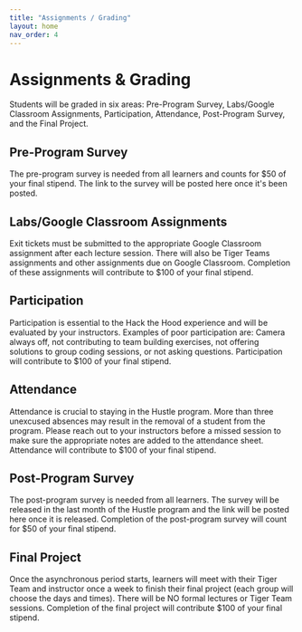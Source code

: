 ```yaml
---
title: "Assignments / Grading"
layout: home
nav_order: 4
---
```

<h1><b>Assignments & Grading</b></h1>

<body>
  <p>Students will be graded in six areas: Pre-Program Survey, Labs/Google Classroom Assignments,	Participation,	Attendance,	Post-Program Survey, and the Final Project.</p>

  <h2>Pre-Program Survey</h2>
    <p>The pre-program survey is needed from all learners and counts for $50 of your final stipend. The link to the survey will be posted here once it's been posted. </p>

  <h2>Labs/Google Classroom Assignments</h2>
    <p>Exit tickets must be submitted to the appropriate Google Classroom assignment after each lecture session. There will also be Tiger Teams assignments and other assignments due on Google Classroom. Completion of these assignments will contribute to $100 of your final stipend.</p>

  <h2>Participation</h2>
    <p>Participation is essential to the Hack the Hood experience and will be evaluated by your instructors. Examples of poor participation are: Camera always off, not contributing to team building exercises, not offering solutions to group coding sessions, or not asking questions. Participation will contribute to $100 of your final stipend. </p>

  <h2>Attendance</h2>
    <p>Attendance is crucial to staying in the Hustle program. More than three unexcused absences may result in the removal of a student from the program. Please reach out to your instructors before a missed session to make sure the appropriate notes are added to the attendance sheet. Attendance will contribute to $100 of your final stipend. </p>

  <h2>Post-Program Survey</h2>
    <p>The post-program survey is needed from all learners. The survey will be released in the last month of the Hustle program and the link will be posted here once it is released. Completion of the post-program survey will count for $50 of your final stipend. </p>

  <h2>Final Project</h2>
    <p>Once the asynchronous period starts, learners will meet with their Tiger Team and instructor once a week to finish their final project (each group will choose the days and times). There will be NO formal lectures or Tiger Team sessions. Completion of the final project will contribute $100 of your final stipend. </p>
</body>
